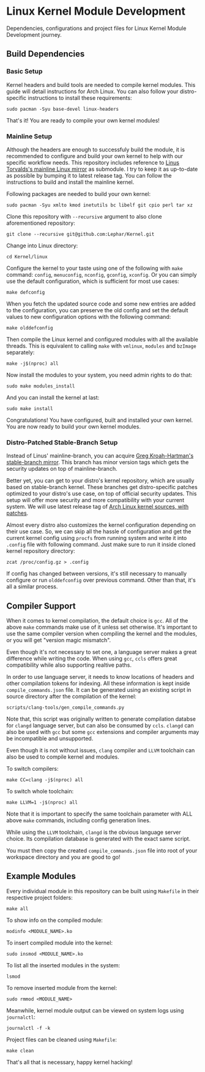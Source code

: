 # Linux Kernel Module Development
Dependencies, configurations and project files for Linux Kernel Module Development journey.

## Build Dependencies
### Basic Setup
Kernel headers and build tools are needed to compile kernel modules. This guide will detail instructions for Arch Linux. You can also follow your distro-specific instructions to install these requirements:
```
sudo pacman -Syu base-devel linux-headers
```
That's it! You are ready to compile your own kernel modules!

### Mainline Setup
Although the headers are enough to successfuly build the module, it is recommended to configure and build your own kernel to help with our specific workflow needs. This repository includes reference to [Linus Torvalds's mainline Linux mirror](https://github.com/torvalds/linux) as submodule. I try to keep it as up-to-date as possible by bumping it to latest release tag. You can follow the instructions to build and install the mainline kernel.

Following packages are needed to build your own kernel:
```
sudo pacman -Syu xmlto kmod inetutils bc libelf git cpio perl tar xz 
```

Clone this repository with `--recursive` argument to also clone aforementioned repository:
```
git clone --recursive git@github.com:Lephar/Kernel.git
```

Change into Linux directory:
```
cd Kernel/linux
```

Configure the kernel to your taste using one of the following with `make` command: `config`, `menuconfig`, `nconfig`, `gconfig`, `xconfig`. Or you can simply use the default configuration, which is sufficient for most use cases:
```
make defconfig
```

When you fetch the updated source code and some new entries are added to the configuration, you can preserve the old config and set the default values to new configuration options with the following command:
```
make olddefconfig
```

Then compile the Linux kernel and configured modules with all the available threads. This is equivalent to calling `make` with `vmlinux`, `modules` and `bzImage` separately:
```
make -j$(nproc) all
```

Now install the modules to your system, you need admin rights to do that:
```
sudo make modules_install
```

And you can install the kernel at last:
```
sudo make install
```

Congratulations! You have configured, built and installed your own kernel. You are now ready to build your own kernel modules.

### Distro-Patched Stable-Branch Setup
Instead of Linus' mainline-branch, you can acquire [Greg Kroah-Hartman's stable-branch mirror](https://github.com/gregkh/linux). This branch has minor version tags which gets the security updates on top of mainline-branch.

Better yet, you can get to your distro's kernel repository, which are usually based on stable-branch kernel. These branches get distro-specific patches optimized to your distro's use case, on top of official security updates. This setup will offer more security and more compatibility with your current system. We will use latest release tag of [Arch Linux kernel sources, with patches](https://github.com/archlinux/linux).

Almost every distro also customizes the kernel configuration depending on their use case. So, we can skip all the hassle of configuration and get the current kernel config using `procfs` from running system and write it into `.config` file with following command. Just make sure to run it inside cloned kernel repository directory:
```
zcat /proc/config.gz > .config
```

If config has changed between versions, it's still necessary to manually configure or run `olddefconfig` over previous command. Other than that, it's all a similar process.

## Compiler Support

When it comes to kernel compilation, the default choice is `gcc`. All of the above `make` commands make use of it unless set otherwise. It's important to use the same compiler version when compiling the kernel and the modules, or you will get "version magic mismatch".

Even though it's not necessary to set one, a language server makes a great difference while writing the code. When using `gcc`, `ccls` offers great compatibility while also supporting realtive paths.

In order to use language server, it needs to know locations of headers and other compilation tokens for indexing. All these information is kept inside `compile_commands.json` file. It can be generated using an existing script in source directory after the compilation of the kernel:
```
scripts/clang-tools/gen_compile_commands.py
```

Note that, this script was originally written to generate compilation databse for `clangd` language server, but can also be consumed by `ccls`.
`clangd` can also be used with `gcc` but some `gcc` extensions and compiler arguments may be incompatible and unsupported.

Even though it is not without issues, `clang` compiler and `LLVM` toolchain can also be used to compile kernel and modules.

To switch compilers:
```
make CC=clang -j$(nproc) all
```

To switch whole toolchain:
```
make LLVM=1 -j$(nproc) all
```

Note that it is important to specify the same toolchain parameter with ALL above `make` commands, including config generation lines.

While using the `LLVM` toolchain, `clangd` is the obvious language server choice. Its compilation database is generated with the exact same script.

You must then copy the created `compile_commands.json` file into root of your workspace directory and you are good to go!

## Example Modules
Every individual module in this repository can be built using `Makefile` in their respective project folders:
```
make all
```

To show info on the compiled module:
```
modinfo <MODULE_NAME>.ko
```

To insert compiled module into the kernel:
```
sudo insmod <MODULE_NAME>.ko
```

To list all the inserted modules in the system:
```
lsmod
```

To remove inserted module from the kernel:
```
sudo rmmod <MODULE_NAME>
```

Meanwhile, kernel module output can be viewed on system logs using `journalctl`:
```
journalctl -f -k
```

Project files can be cleaned using `Makefile`:
```
make clean
```

That's all that is necessary, happy kernel hacking!